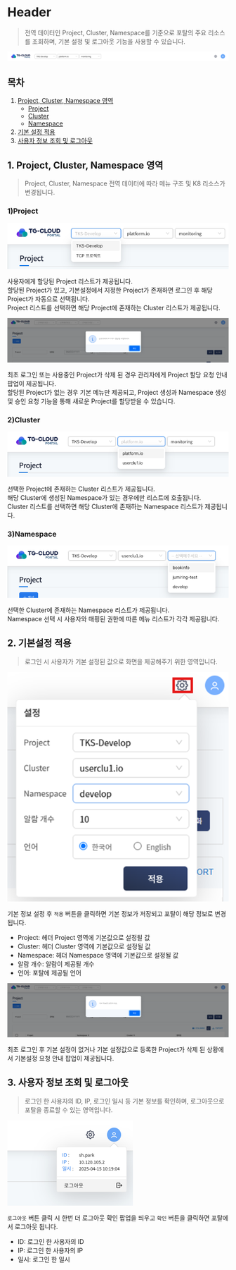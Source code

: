 # Header

> 전역 데이터인 Project, Cluster, Namespace를 기준으로 포탈의 주요 리소스를 조회하며, 기본 설정 및 로그아웃 기능을 사용할 수 있습니다.

![](./img/header_total.png)

## 목차

1. [Project, Cluster, Namespace 영역](#1-project-cluster-namespace-영역)
   - [Project](#1project)
   - [Cluster](#2cluster)
   - [Namespace](#3namespace)
2. [기본 설정 적용](#2-기본설정-적용)
3. [사용자 정보 조회 및 로그아웃](#3-사용자-정보-조회-및-로그아웃)

## 1. Project, Cluster, Namespace 영역

> Project, Cluster, Namespace 전역 데이터에 따라 메뉴 구조 및 K8 리소스가 변경됩니다.

### 1)Project

![](./img/header_project.png)

사용자에게 할당된 Project 리스트가 제공됩니다.<br>
할당된 Project가 있고, 기본설정에서 지정한 Project가 존재하면 로그인 후 해당 Project가 자동으로 선택됩니다.<br>
Project 리스트를 선택하면 해당 Project에 존재하는 Cluster 리스트가 제공됩니다.

![](./img/header_project_alert.png)

최초 로그인 또는 사용중인 Project가 삭제 된 경우 관리자에게 Project 할당 요청 안내 팝업이 제공됩니다.<br>
할당된 Project가 없는 경우 기본 메뉴만 제공되고, Project 생성과 Namespace 생성 및 승인 요청 기능을 통해 새로운 Project를 할당받을 수 있습니다.

### 2)Cluster

![](./img/header_cluster.png)

선택한 Project에 존재하는 Cluster 리스트가 제공됩니다.<br>
해당 Cluster에 생성된 Namespace가 있는 경우에만 리스트에 호출됩니다.<br>
Cluster 리스트를 선택하면 해당 Cluster에 존재하는 Namespace 리스트가 제공됩니다.

### 3)Namespace

![](./img/header_namespace.png)

선택한 Cluster에 존재하는 Namespace 리스트가 제공됩니다.<br>
Namespace 선택 시 사용자와 매핑된 권한에 따른 메뉴 리스트가 각각 제공됩니다.

## 2. 기본설정 적용

> 로그인 시 사용자가 기본 설정된 값으로 화면을 제공해주기 위한 영역입니다.

![img_1.png](./img/header_setting.png)

기본 정보 설정 후 `적용` 버튼을 클릭하면 기본 정보가 저장되고 포탈이 해당 정보로 변경됩니다.

- Project: 헤더 Project 영역에 기본값으로 설정될 값
- Cluster: 헤더 Cluster 영역에 기본값으로 설정될 값
- Namespace: 헤더 Namespace 영역에 기본값으로 설정될 값
- 알람 개수: 알람이 제공될 개수
- 언어: 포탈에 제공될 언어

![](./img/header_setting_alert.png)

최초 로그인 후 기본 설정이 없거나 기본 설정값으로 등록한 Project가 삭제 된 상황에서 기본설정 요청 안내 팝업이 제공됩니다.

## 3. 사용자 정보 조회 및 로그아웃

> 로그인 한 사용자의 ID, IP, 로그인 일시 등 기본 정보를 확인하며, 로그아웃으로 포탈을 종료할 수 있는 영역입니다.

![](./img/header_info.png)

`로그아웃` 버튼 클릭 시 한번 더 로그아웃 확인 팝업을 띄우고 `확인` 버튼을 클릭하면 포탈에서 로그아웃 됩니다.

- ID: 로그인 한 사용자의 ID
- IP: 로그인 한 사용자의 IP
- 일시: 로그인 한 일시

